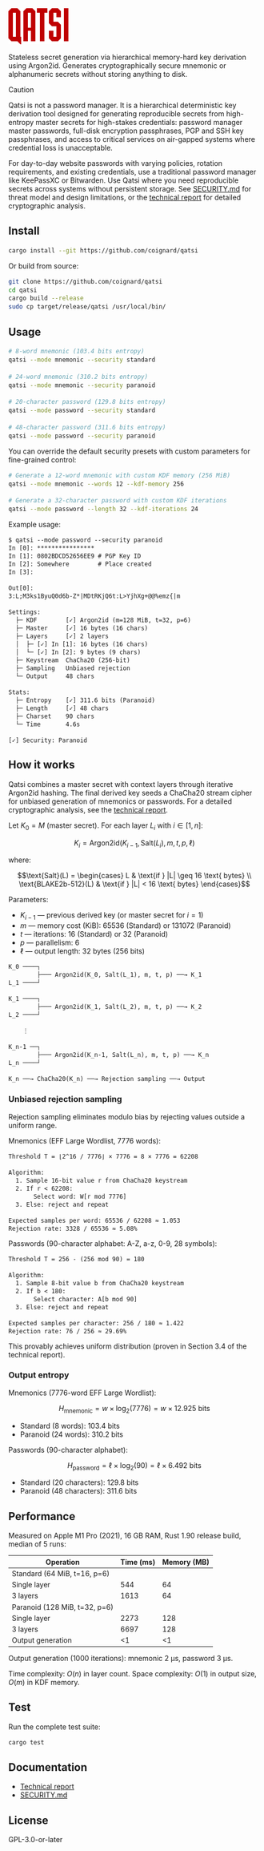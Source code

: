 <img src="https://github.com/coignard/qatsi/blob/main/assets/logo.svg?raw=true" alt="Qatsi Logo" height="72">

Stateless secret generation via hierarchical memory-hard key derivation using Argon2id. Generates cryptographically secure mnemonic or alphanumeric secrets without storing anything to disk.

> [!CAUTION]
> Qatsi is not a password manager. It is a hierarchical deterministic key derivation tool designed for generating reproducible secrets from high-entropy master secrets for high-stakes credentials: password manager master passwords, full-disk encryption passphrases, PGP and SSH key passphrases, and access to critical services on air-gapped systems where credential loss is unacceptable.
>
> For day-to-day website passwords with varying policies, rotation requirements, and existing credentials, use a traditional password manager like KeePassXC or Bitwarden. Use Qatsi where you need reproducible secrets across systems without persistent storage. See [SECURITY.md](SECURITY.md) for threat model and design limitations, or the [technical report](https://doi.org/10.48550/arXiv.2510.18614) for detailed cryptographic analysis.

## Install

```bash
cargo install --git https://github.com/coignard/qatsi
```

Or build from source:

```bash
git clone https://github.com/coignard/qatsi
cd qatsi
cargo build --release
sudo cp target/release/qatsi /usr/local/bin/
```

## Usage

```bash
# 8-word mnemonic (103.4 bits entropy)
qatsi --mode mnemonic --security standard

# 24-word mnemonic (310.2 bits entropy)
qatsi --mode mnemonic --security paranoid

# 20-character password (129.8 bits entropy)
qatsi --mode password --security standard

# 48-character password (311.6 bits entropy)
qatsi --mode password --security paranoid
```

You can override the default security presets with custom parameters for fine-grained control:

```bash
# Generate a 12-word mnemonic with custom KDF memory (256 MiB)
qatsi --mode mnemonic --words 12 --kdf-memory 256

# Generate a 32-character password with custom KDF iterations
qatsi --mode password --length 32 --kdf-iterations 24
```

Example usage:

```
$ qatsi --mode password --security paranoid
In [0]: ****************
In [1]: 0802BDCD52656EE9 # PGP Key ID
In [2]: Somewhere        # Place created
In [3]:

Out[0]:
3:L;M3ks1ByuQ0d6b-Z*|MDtRKjQ6t:L>YjhXg+@@%emz{|m

Settings:
  ├─ KDF        [✓] Argon2id (m=128 MiB, t=32, p=6)
  ├─ Master     [✓] 16 bytes (16 chars)
  ├─ Layers     [✓] 2 layers
  │  ├─ [✓] In [1]: 16 bytes (16 chars)
  │  └─ [✓] In [2]: 9 bytes (9 chars)
  ├─ Keystream  ChaCha20 (256-bit)
  ├─ Sampling   Unbiased rejection
  └─ Output     48 chars

Stats:
  ├─ Entropy    [✓] 311.6 bits (Paranoid)
  ├─ Length     [✓] 48 chars
  ├─ Charset    90 chars
  └─ Time       4.6s

[✓] Security: Paranoid
```

## How it works

Qatsi combines a master secret with context layers through iterative Argon2id hashing. The final derived key seeds a ChaCha20 stream cipher for unbiased generation of mnemonics or passwords. For a detailed cryptographic analysis, see the [technical report](https://doi.org/10.48550/arXiv.2510.18614).

Let $K_0 = M$ (master secret). For each layer $L_i$ with $i \in [1, n]$:

$$K_i = \text{Argon2id}(K_{i-1}, \text{Salt}(L_i), m, t, p, \ell)$$

where:

$$\text{Salt}(L) = \begin{cases}
L & \text{if } |L| \geq 16 \text{ bytes} \\
\text{BLAKE2b-512}(L) & \text{if } |L| < 16 \text{ bytes}
\end{cases}$$

Parameters:

- $K_{i-1}$ — previous derived key (or master secret for $i=1$)
- $m$ — memory cost (KiB): 65536 (Standard) or 131072 (Paranoid)
- $t$ — iterations: 16 (Standard) or 32 (Paranoid)
- $p$ — parallelism: 6
- $\ell$ — output length: 32 bytes (256 bits)

```
K_0 ────┐
        ├─── Argon2id(K_0, Salt(L_1), m, t, p) ──→ K_1
L_1 ────┘

K_1 ────┐
        ├─── Argon2id(K_1, Salt(L_2), m, t, p) ──→ K_2
L_2 ────┘

    ⋮

K_n-1 ──┐
        ├─── Argon2id(K_n-1, Salt(L_n), m, t, p) ──→ K_n
L_n ────┘

K_n ──→ ChaCha20(K_n) ──→ Rejection sampling ──→ Output
```

### Unbiased rejection sampling

Rejection sampling eliminates modulo bias by rejecting values outside a uniform range.

Mnemonics (EFF Large Wordlist, 7776 words):

```
Threshold T = ⌊2^16 / 7776⌋ × 7776 = 8 × 7776 = 62208

Algorithm:
  1. Sample 16-bit value r from ChaCha20 keystream
  2. If r < 62208:
       Select word: W[r mod 7776]
  3. Else: reject and repeat

Expected samples per word: 65536 / 62208 ≈ 1.053
Rejection rate: 3328 / 65536 ≈ 5.08%
```

Passwords (90-character alphabet: A-Z, a-z, 0-9, 28 symbols):

```
Threshold T = 256 - (256 mod 90) = 180

Algorithm:
  1. Sample 8-bit value b from ChaCha20 keystream
  2. If b < 180:
       Select character: A[b mod 90]
  3. Else: reject and repeat

Expected samples per character: 256 / 180 ≈ 1.422
Rejection rate: 76 / 256 ≈ 29.69%
```

This provably achieves uniform distribution (proven in Section 3.4 of the technical report).

### Output entropy

Mnemonics (7776-word EFF Large Wordlist):

$$H_{\text{mnemonic}} = w \times \log_2(7776) = w \times 12.925 \text{ bits}$$

- Standard (8 words): 103.4 bits
- Paranoid (24 words): 310.2 bits

Passwords (90-character alphabet):

$$H_{\text{password}} = \ell \times \log_2(90) = \ell \times 6.492 \text{ bits}$$

- Standard (20 characters): 129.8 bits
- Paranoid (48 characters): 311.6 bits

## Performance

Measured on Apple M1 Pro (2021), 16 GB RAM, Rust 1.90 release build, median of 5 runs:

| Operation | Time (ms) | Memory (MB) |
|-----------|-----------|-------------|
| Standard (64 MiB, t=16, p=6) | | |
| Single layer | 544 | 64 |
| 3 layers | 1613 | 64 |
| Paranoid (128 MiB, t=32, p=6) | | |
| Single layer | 2273 | 128 |
| 3 layers | 6697 | 128 |
| Output generation | <1 | <1 |

Output generation (1000 iterations): mnemonic 2 µs, password 3 µs.

Time complexity: $O(n)$ in layer count. Space complexity: $O(1)$ in output size, $O(m)$ in KDF memory.

## Test

Run the complete test suite:

```bash
cargo test
```

## Documentation

- [Technical report](https://doi.org/10.48550/arXiv.2510.18614)
- [SECURITY.md](SECURITY.md)

## License

GPL-3.0-or-later
